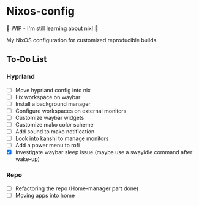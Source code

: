 # Nixos-config

🚧 WIP - I'm still learning about nix! 🚧

My NixOS configuration for customized reproducible builds.

## To-Do List

### Hyprland

- [ ] Move hyprland config into nix
- [ ] Fix workspace on waybar
- [ ] Install a background manager
- [ ] Configure workspaces on external monitors
- [ ] Customize waybar widgets
- [ ] Customize mako color scheme
- [ ] Add sound to mako notification
- [ ] Look into kanshi to manage monitors
- [ ] Add a power menu to rofi
- [x] Investigate waybar sleep issue (maybe use a swayidle command after wake-up)

### Repo

- [ ] Refactoring the repo (Home-manager part done)
- [ ] Moving apps into home
